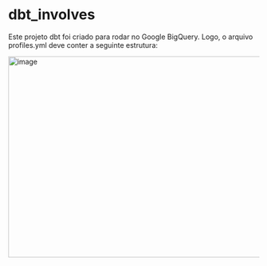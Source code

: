 # dbt_involves

Este projeto dbt foi criado para rodar no Google BigQuery. Logo, o arquivo profiles.yml deve conter a seguinte estrutura:

<img width="652" height="404" alt="image" src="https://github.com/user-attachments/assets/a56cd7ee-d503-43ec-b903-f7e0d24c2fbc" />

